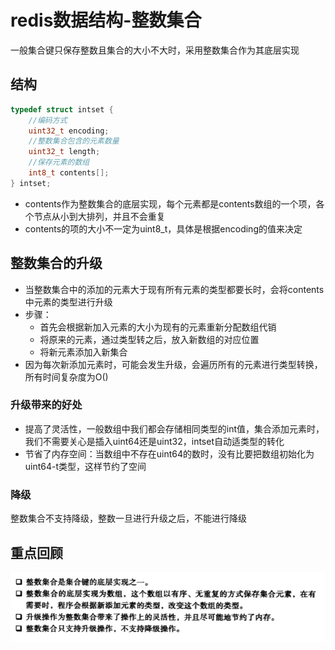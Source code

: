 # redis数据结构-整数集合
一般集合键只保存整数且集合的大小不大时，采用整数集合作为其底层实现

## 结构
```c
typedef struct intset {
    //编码方式
    uint32_t encoding;
    //整数集合包含的元素数量
    uint32_t length;
    //保存元素的数组
    int8_t contents[];
} intset;
```
- contents作为整数集合的底层实现，每个元素都是contents数组的一个项，各个节点从小到大排列，并且不会重复
- contents的项的大小不一定为uint8_t，具体是根据encoding的值来决定
## 整数集合的升级
- 当整数集合中的添加的元素大于现有所有元素的类型都要长时，会将contents中元素的类型进行升级
- 步骤：
    - 首先会根据新加入元素的大小为现有的元素重新分配数组代销
    - 将原来的元素，通过类型转之后，放入新数组的对应位置
    - 将新元素添加入新集合
- 因为每次新添加元素时，可能会发生升级，会遍历所有的元素进行类型转换，所有时间复杂度为O()

### 升级带来的好处
- 提高了灵活性，一般数组中我们都会存储相同类型的int值，集合添加元素时，我们不需要关心是插入uint64还是uint32，intset自动适类型的转化
- 节省了内存空间：当数组中不存在uint64的数时，没有比要把数组初始化为uint64-t类型，这样节约了空间

### 降级
整数集合不支持降级，整数一旦进行升级之后，不能进行降级

## 重点回顾
![](/images/20181117161845543_1465785595.png)
